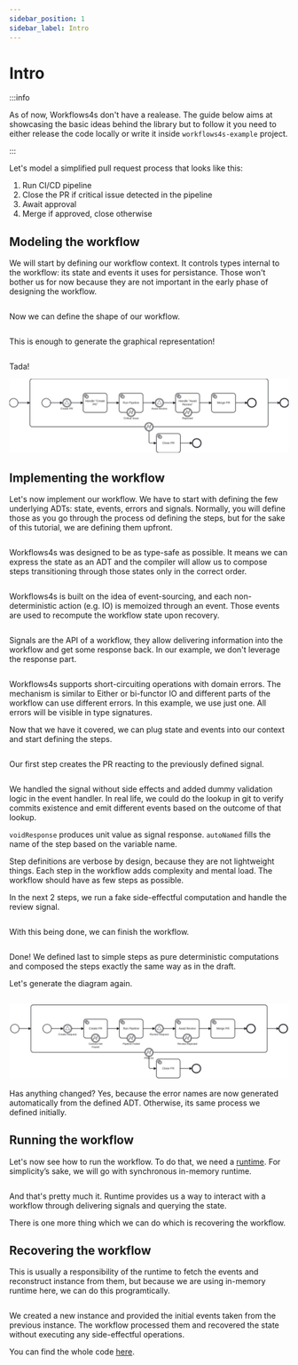 ```yaml
---
sidebar_position: 1
sidebar_label: Intro
---
```


# Intro

:::info

As of now, Workflows4s don't have a realease. The guide below aims at showcasing the basic ideas behind the library but
to follow it you need to either release the code locally or write it inside `workflows4s-example` project.

:::

Let's model a simplified pull request process that looks like this:

1. Run CI/CD pipeline
2. Close the PR if critical issue detected in the pipeline
2. Await approval
3. Merge if approved, close otherwise

## Modeling the workflow

We will start by defining our workflow context. It controls types internal to the workflow: its state and events it uses
for persistance. Those won't bother us for now because they are not important in the early phase of designing the
workflow.


<!-- @formatter:off -->
```scala file=./main/scala/workflow4s/example/docs/pullrequest/PullRequestWorkflowDraft.scala start=start_context end=end_context
```
<!-- @formatter:on -->

Now we can define the shape of our workflow.

<!-- @formatter:off -->
```scala file=./main/scala/workflow4s/example/docs/pullrequest/PullRequestWorkflowDraft.scala start=start_steps end=end_steps
```
<!-- @formatter:on -->

This is enough to generate the graphical representation!

<!-- @formatter:off -->
```scala file=./main/scala/workflow4s/example/docs/pullrequest/PullRequestWorkflowDraft.scala start=start_render end=end_render
```
<!-- @formatter:on -->

Tada!

![run-io.svg](../../workflows4s-example/src/test/resources/docs/pull-request-draft.svg)

## Implementing the workflow

Let's now implement our workflow. We have to start with defining the few underlying ADTs: state, events, errors and
signals. Normally, you will define those as you go through the process od defining the steps, but for the sake of this
tutorial, we are defining them upfront.

<!-- @formatter:off -->
```scala file=./main/scala/workflow4s/example/docs/pullrequest/PullRequestWorkflow.scala start=start_state end=end_state
```
<!-- @formatter:on -->

Workflows4s was designed to be as type-safe as possible. It means we can express the state as an ADT and the compiler
will allow us to compose steps transitioning through those states only in the correct order.

<!-- @formatter:off -->
```scala file=./main/scala/workflow4s/example/docs/pullrequest/PullRequestWorkflow.scala start=start_events end=end_events
```
<!-- @formatter:on -->

Workflows4s is built on the idea of event-sourcing, and each non-deterministic action
(e.g. IO) is memoized through an event. Those events are used to recompute the workflow state upon recovery.

<!-- @formatter:off -->
```scala file=./main/scala/workflow4s/example/docs/pullrequest/PullRequestWorkflow.scala start=start_signals end=end_signals
```
<!-- @formatter:on -->

Signals are the API of a workflow, they allow delivering information into the workflow and get some response back. In
our example, we don't leverage the response part.

<!-- @formatter:off -->
```scala file=./main/scala/workflow4s/example/docs/pullrequest/PullRequestWorkflow.scala start=start_error end=end_error
```
<!-- @formatter:on -->

Workflows4s supports short-circuiting operations with domain errors. The mechanism is similar to Either or bi-functor IO
and different parts of the workflow can use different errors. In this example, we use just one. All errors will be
visible in type signatures.

Now that we have it covered, we can plug state and events into our context and start defining the steps.
<!-- @formatter:off -->
```scala file=./main/scala/workflow4s/example/docs/pullrequest/PullRequestWorkflow.scala start=start_context end=end_context
```
<!-- @formatter:on -->

Our first step creates the PR reacting to the previously defined signal.

<!-- @formatter:off -->
```scala file=./main/scala/workflow4s/example/docs/pullrequest/PullRequestWorkflow.scala start=start_steps_1 end=end_steps_1
```
<!-- @formatter:on -->

We handled the signal without side effects and added dummy validation logic in the event handler. In real life, we could
do the lookup in git to verify commits existence and emit different events based on the outcome of that lookup.

`voidResponse` produces unit value as signal response. `autoNamed` fills the name of the step based on the variable
name.

Step definitions are verbose by design, because they are not lightweight things. Each step in the workflow adds
complexity and mental load. The workflow should have as few steps as possible.

In the next 2 steps, we run a fake side-effectful computation and handle the review signal.

<!-- @formatter:off -->
```scala file=./main/scala/workflow4s/example/docs/pullrequest/PullRequestWorkflow.scala start=start_steps_2 end=end_steps_2
```
<!-- @formatter:on -->

With this being done, we can finish the workflow.

<!-- @formatter:off -->
```scala file=./main/scala/workflow4s/example/docs/pullrequest/PullRequestWorkflow.scala start=start_steps_3 end=end_steps_3
```
<!-- @formatter:on -->

Done!
We defined last to simple steps as pure deterministic computations and composed the steps exactly the same way as in the
draft.

Let's generate the diagram again.

<!-- @formatter:off -->
```scala file=./main/scala/workflow4s/example/docs/pullrequest/PullRequestWorkflow.scala start=start_render end=end_render
```
<!-- @formatter:on -->

![run-io.svg](../../workflows4s-example/src/test/resources/docs/pull-request.svg)

Has anything changed? Yes, because the error names are now generated automatically from the defined ADT. Otherwise, its
same process we defined initially.

## Running the workflow

Let's now see how to run the workflow. To do that, we need a [runtime](runtimes). For simplicity’s sake, we will go with
synchronous in-memory runtime.

<!-- @formatter:off -->
```scala file=./main/scala/workflow4s/example/docs/pullrequest/PullRequestWorkflow.scala start=start_execution end=end_execution
```
<!-- @formatter:on -->

And that's pretty much it. Runtime provides us a way to interact with a workflow through delivering signals and querying
the state.

There is one more thing which we can do which is recovering the workflow.

## Recovering the workflow

This is usually a responsibility of the runtime to fetch the events and reconstruct instance from them, but because we
are using in-memory runtime here, we can do this programtically.

<!-- @formatter:off -->
```scala file=./main/scala/workflow4s/example/docs/pullrequest/PullRequestWorkflow.scala start=start_recovery end=end_recovery
```
<!-- @formatter:on -->

We created a new instance and provided the initial events taken from the previous instance. The workflow processed them
and recovered the state without executing any side-effectful operations.

You can find the whole
code [here](https://github.com/business4s/workflows4s/tree/main/workflows4s-example/src/main/scala/workflow4s/example/docs/pullrequest).